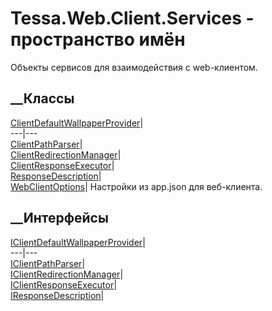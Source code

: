 # Tessa.Web.Client.Services - пространство имён
Объекты сервисов для взаимодействия с web-клиентом.
##  __Классы
[ClientDefaultWallpaperProvider](T_Tessa_Web_Client_Services_ClientDefaultWallpaperProvider.htm)|  
---|---  
[ClientPathParser](T_Tessa_Web_Client_Services_ClientPathParser.htm)|  
[ClientRedirectionManager](T_Tessa_Web_Client_Services_ClientRedirectionManager.htm)|  
[ClientResponseExecutor](T_Tessa_Web_Client_Services_ClientResponseExecutor.htm)|  
[ResponseDescription](T_Tessa_Web_Client_Services_ResponseDescription.htm)|  
[WebClientOptions](T_Tessa_Web_Client_Services_WebClientOptions.htm)|
Настройки из app.json для веб-клиента.  
## __Интерфейсы
[IClientDefaultWallpaperProvider](T_Tessa_Web_Client_Services_IClientDefaultWallpaperProvider.htm)|  
---|---  
[IClientPathParser](T_Tessa_Web_Client_Services_IClientPathParser.htm)|  
[IClientRedirectionManager](T_Tessa_Web_Client_Services_IClientRedirectionManager.htm)|  
[IClientResponseExecutor](T_Tessa_Web_Client_Services_IClientResponseExecutor.htm)|  
[IResponseDescription](T_Tessa_Web_Client_Services_IResponseDescription.htm)|
